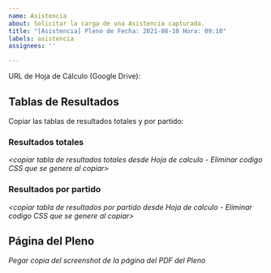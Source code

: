 ```yaml
---
name: Asistencia
about: Solicitar la carga de una Asistencia capturada.
title: "[Asistencia] Pleno de Fecha: 2021-08-10 Hora: 09:10"
labels: asistencia
assignees: ''

---
```


URL de Hoja de Cálculo (Google Drive): _<copiar URL de la hoja de calculo trabajada en Google Drive>_

## Tablas de Resultados

Copiar las tablas de resultados totales y por partido:

### Resultados totales

_<copiar tabla de resultados totales desde Hoja de calculo - Eliminar codigo CSS que se genere al copiar>_

### Resultados por partido

_<copiar tabla de resultados por partido desde Hoja de calculo - Eliminar codigo CSS que se genere al copiar>_

## Página del Pleno

_Pegar copia del screenshot de la página del PDF del Pleno_
